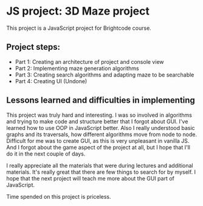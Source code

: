 # JS project:  3D Maze project
This project is a JavaScript project for Brightcode course.


## Project steps:
- Part 1: Creating an architecture of project and console view
- Part 2: Implementing maze generation algorithms
- Part 3: Creating search algorithms and adapting maze to be searchable
- Part 4: Creating UI (Undone)


## Lessons learned and difficulties in implementing

This project was truly hard and interesting. I was so involved in algorithms and trying to make code and structure better that I forgot about GUI. 
I've learned how to use OOP in JavaScript better. Also I really understood basic graphs and its traversals, how different algorithms move from node to node.
Difficult for me was to create GUI, as this is very unpleasant in vanilla JS. And I forgot about the game aspect of the project at all, but I hope that I'll do it in the next couple of days. 

I really appreciate all the materials that were during lectures and additional materials. It's really great that there are few things to search for by myself. I hope that the next project will teach me more about the GUI part of JavaScript.

Time spended on this project is priceless.

 
 

